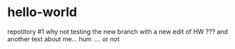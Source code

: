 # hello-world
repotitory #1
why not testing the new branch with a new edit of HW ???
and another text about me... hum .... or not
